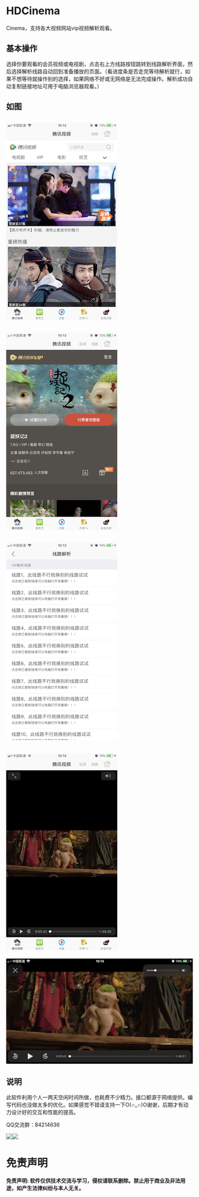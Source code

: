 # HDCinema
Cinema，支持各大视频网站vip视频解析观看。

## 基本操作
选择你要观看的会员视频或电视剧，点击右上方线路按钮跳转到线路解析界面，然后选择解析线路自动回到准备播放的页面。（看进度条是否走完等待解析就行，如果不想等待就操作别的选择，如果网络不好或无网络是无法完成操作。解析成功自动复制链接地址可用于电脑浏览器观看。）

## 如图
![](https://github.com/Bruce-7/HDCinema/blob/master/Image/IMG_1930.PNG)
-
![](https://github.com/Bruce-7/HDCinema/blob/master/Image/IMG_1931.PNG)
-
![](https://github.com/Bruce-7/HDCinema/blob/master/Image/IMG_1932.PNG)
-
![](https://github.com/Bruce-7/HDCinema/blob/master/Image/IMG_1933.PNG)
-
![](https://github.com/Bruce-7/HDCinema/blob/master/Image/IMG_1934.PNG)

## 说明
此软件利用个人一两天空闲时间所做，也耗费不少精力。接口都源于网络提供。编写代码也没做太多的优化。如果感觉不错请支持一下O(∩_∩)O谢谢，后期才有动力设计好的交互和性能的提高。

QQ交流群：84214636

![](https://github.com/Bruce-7/HDCinema/blob/master/Image/wechat.PNG)![](https://github.com/Bruce-7/HDCinema/blob/master/Image/alipay.PNG)

# 免责声明
**免责声明: 软件仅供技术交流与学习，侵权请联系删除。禁止用于商业及非法用途，如产生法律纠纷与本人无关。**
